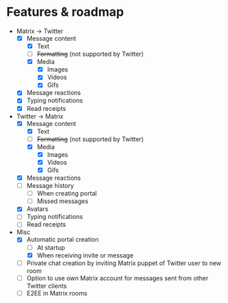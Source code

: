 # Features & roadmap

* Matrix → Twitter
  * [x] Message content
    * [x] Text
    * [ ] ~~Formatting~~ (not supported by Twitter)
    * [x] Media
      * [x] Images
      * [x] Videos
      * [x] Gifs
  * [x] Message reactions
  * [x] Typing notifications
  * [x] Read receipts
* Twitter → Matrix
  * [x] Message content
    * [x] Text
    * [ ] ~~Formatting~~ (not supported by Twitter)
    * [x] Media
      * [x] Images
      * [x] Videos
      * [x] Gifs
  * [x] Message reactions
  * [ ] Message history
    * [ ] When creating portal
    * [ ] Missed messages
  * [x] Avatars
  * [ ] Typing notifications
  * [ ] Read receipts
* Misc
  * [x] Automatic portal creation
    * [ ] At startup
    * [x] When receiving invite or message
  * [ ] Private chat creation by inviting Matrix puppet of Twitter user to new room
  * [ ] Option to use own Matrix account for messages sent from other Twitter clients
  * [ ] E2EE in Matrix rooms
